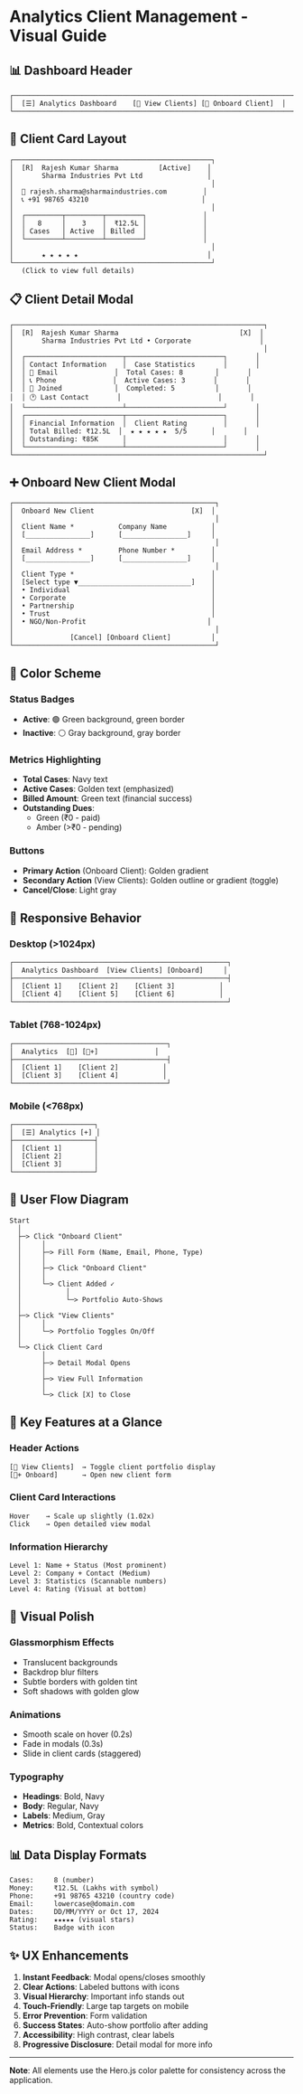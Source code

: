 # Analytics Client Management - Visual Guide

## 📊 Dashboard Header
```
┌─────────────────────────────────────────────────────────────────────┐
│  [☰] Analytics Dashboard    [👥 View Clients] [👥 Onboard Client]  │
└─────────────────────────────────────────────────────────────────────┘
```

## 🎴 Client Card Layout
```
┌─────────────────────────────────────────────────┐
│  [R]  Rajesh Kumar Sharma          [Active]    │
│       Sharma Industries Pvt Ltd                │
│                                                 │
│  📧 rajesh.sharma@sharmaindustries.com         │
│  📞 +91 98765 43210                            │
│                                                 │
│  ┌─────────┬─────────┬─────────┐              │
│  │   8     │    3    │  ₹12.5L │              │
│  │ Cases   │ Active  │ Billed  │              │
│  └─────────┴─────────┴─────────┘              │
│                                                 │
│       ★ ★ ★ ★ ★                                │
└─────────────────────────────────────────────────┘
   (Click to view full details)
```

## 📋 Client Detail Modal
```
┌──────────────────────────────────────────────────────────────┐
│  [R]  Rajesh Kumar Sharma                              [X]  │
│       Sharma Industries Pvt Ltd • Corporate                 │
│                                                              │
│  ┌────────────────────────┬────────────────────────┐       │
│  │ Contact Information    │  Case Statistics       │       │
│  │ 📧 Email              │  Total Cases: 8        │       │
│  │ 📞 Phone              │  Active Cases: 3       │       │
│  │ 📅 Joined             │  Completed: 5          │       │
│  │ 🕐 Last Contact       │                        │       │
│  └────────────────────────┴────────────────────────┘       │
│  ┌────────────────────────┬────────────────────────┐       │
│  │ Financial Information  │  Client Rating         │       │
│  │ Total Billed: ₹12.5L  │  ★ ★ ★ ★ ★  5/5      │       │
│  │ Outstanding: ₹85K      │                        │       │
│  └────────────────────────┴────────────────────────┘       │
└──────────────────────────────────────────────────────────────┘
```

## ➕ Onboard New Client Modal
```
┌──────────────────────────────────────────────────┐
│  Onboard New Client                        [X]  │
│                                                  │
│  Client Name *           Company Name           │
│  [________________]      [________________]     │
│                                                  │
│  Email Address *         Phone Number *         │
│  [________________]      [________________]     │
│                                                  │
│  Client Type *                                  │
│  [Select type ▼____________________________]    │
│  • Individual                                   │
│  • Corporate                                    │
│  • Partnership                                  │
│  • Trust                                        │
│  • NGO/Non-Profit                              │
│                                                  │
│              [Cancel] [Onboard Client]          │
└──────────────────────────────────────────────────┘
```

## 🎨 Color Scheme

### Status Badges
- **Active**: 🟢 Green background, green border
- **Inactive**: ⚪ Gray background, gray border

### Metrics Highlighting
- **Total Cases**: Navy text
- **Active Cases**: Golden text (emphasized)
- **Billed Amount**: Green text (financial success)
- **Outstanding Dues**: 
  - Green (₹0 - paid)
  - Amber (>₹0 - pending)

### Buttons
- **Primary Action** (Onboard Client): Golden gradient
- **Secondary Action** (View Clients): Golden outline or gradient (toggle)
- **Cancel/Close**: Light gray

## 📱 Responsive Behavior

### Desktop (>1024px)
```
┌─────────────────────────────────────────────────────┐
│  Analytics Dashboard  [View Clients] [Onboard]     │
├─────────────────────────────────────────────────────┤
│  [Client 1]    [Client 2]    [Client 3]           │
│  [Client 4]    [Client 5]    [Client 6]           │
└─────────────────────────────────────────────────────┘
```

### Tablet (768-1024px)
```
┌──────────────────────────────────────┐
│  Analytics  [📱] [👥+]              │
├──────────────────────────────────────┤
│  [Client 1]    [Client 2]           │
│  [Client 3]    [Client 4]           │
└──────────────────────────────────────┘
```

### Mobile (<768px)
```
┌────────────────────┐
│  [☰] Analytics [+] │
├────────────────────┤
│  [Client 1]        │
│  [Client 2]        │
│  [Client 3]        │
└────────────────────┘
```

## 🔄 User Flow Diagram

```
Start
  │
  ├─> Click "Onboard Client"
  │     │
  │     ├─> Fill Form (Name, Email, Phone, Type)
  │     │
  │     ├─> Click "Onboard Client"
  │     │
  │     └─> Client Added ✓
  │           │
  │           └─> Portfolio Auto-Shows
  │
  ├─> Click "View Clients"
  │     │
  │     └─> Portfolio Toggles On/Off
  │
  └─> Click Client Card
        │
        ├─> Detail Modal Opens
        │
        ├─> View Full Information
        │
        └─> Click [X] to Close
```

## 🎯 Key Features at a Glance

### Header Actions
```
[👥 View Clients]  → Toggle client portfolio display
[👥+ Onboard]      → Open new client form
```

### Client Card Interactions
```
Hover    → Scale up slightly (1.02x)
Click    → Open detailed view modal
```

### Information Hierarchy
```
Level 1: Name + Status (Most prominent)
Level 2: Company + Contact (Medium)
Level 3: Statistics (Scannable numbers)
Level 4: Rating (Visual at bottom)
```

## 🌟 Visual Polish

### Glassmorphism Effects
- Translucent backgrounds
- Backdrop blur filters
- Subtle borders with golden tint
- Soft shadows with golden glow

### Animations
- Smooth scale on hover (0.2s)
- Fade in modals (0.3s)
- Slide in client cards (staggered)

### Typography
- **Headings**: Bold, Navy
- **Body**: Regular, Navy
- **Labels**: Medium, Gray
- **Metrics**: Bold, Contextual colors

## 📊 Data Display Formats

```
Cases:     8 (number)
Money:     ₹12.5L (Lakhs with symbol)
Phone:     +91 98765 43210 (country code)
Email:     lowercase@domain.com
Dates:     DD/MM/YYYY or Oct 17, 2024
Rating:    ★★★★★ (visual stars)
Status:    Badge with icon
```

## ✨ UX Enhancements

1. **Instant Feedback**: Modal opens/closes smoothly
2. **Clear Actions**: Labeled buttons with icons
3. **Visual Hierarchy**: Important info stands out
4. **Touch-Friendly**: Large tap targets on mobile
5. **Error Prevention**: Form validation
6. **Success States**: Auto-show portfolio after adding
7. **Accessibility**: High contrast, clear labels
8. **Progressive Disclosure**: Detail modal for more info

---

**Note**: All elements use the Hero.js color palette for consistency across the application.
